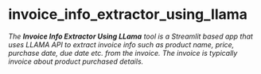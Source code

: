 # invoice_info_extractor_using_llama
 
 *The **Invoice Info Extractor Using LLama** tool is a Streamlit based app that uses LLAMA API to extract invoice info such as product name, price, purchase date, due date etc. from the invoice. The invoice is typically invoice about product purchased details.*<br>
